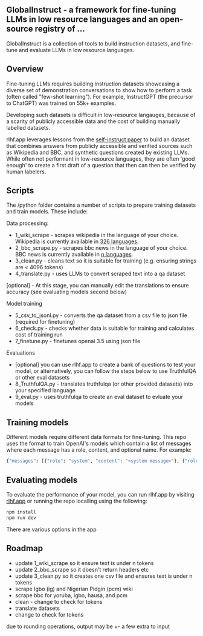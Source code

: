 ## GlobalInstruct - a framework for fine-tuning LLMs in low resource languages and an open-source registry of ...

GlobalInstruct is a collection of tools to build instruction datasets, and fine-tune and evaluate LLMs in low resource languages.

## Overview

Fine-tuning LLMs requires building instruction datasets showcasing a diverse set of demonstration conversations to show how to perform a task (often called "few-shot learning"). For example, InstructGPT (the precursor to ChatGPT) was trained on 55k+ examples.

Developing such datasets is difficult in low-resource langauges, because of a scarity of publicly accessible data and the cost of building manually labelled datasets.

rlhf.app leverages lessons from the [self-instruct paper](https://arxiv.org/abs/2212.10560) to build an dataset that combines answers from publicly accessible and verified sources such as Wikipedia and BBC, and synthetic questions created by existing LLMs. While often not performant in low-resource languages, they are often 'good enough' to create a first draft of a question that then can then be verified by human labelers.

## Scripts

The /python folder contains a number of scripts to prepare training datasets and train models. These include:

Data processing:
  - 1_wiki_scrape - scrapes wikipedia in the language of your choice. Wikipedia is currently available in [326 languages](https://meta.wikimedia.org/wiki/List_of_Wikipedias).
  - 2_bbc_scrape.py - scrapes bbc news in the language of your choice. BBC news is currently available in [n languages](https://bbc.com/).
  - 3_clean.py - cleans text so it is suitable for training (e.g. ensuring strings are < 4096 tokens)
  - 4_translate.py - uses LLMs to convert scraped text into a qa dataset

[optional]
    - At this stage, you can manually edit the translations to ensure accuracy (see evaluating models second below)

Model training
  - 5_csv_to_jsonl.py - converts the qa dataset from a csv file to json file (required for finetuning)
  - 6_check.py - checks whether data is suitable for training and calculates cost of training run
  - 7_finetune.py - finetunes openai 3.5 using json file

Evaluations
  - [optional] you can use rlhf.app to create a bank of questions to test your model, or alternatively, you can follow the steps below to use TruthfulQA or other eval datasets
  - 8_TruthfulQA.py - translates truthfulqa (or other provided datasets) into your specified language
  - 9_eval.py - uses truthfulqa to create an eval dataset to evluate your models

## Training models

Different models require different data formats for fine-tuning. This repo uses the format to train OpenAI's models which contain a list of messages where each message has a role, content, and optional name. For example:

```py
{"messages": [{"role": "system", "content": "<system message>"}, {"role": "user", "content": "<prompt text>"}, {"role": "assistant", "content": "<ideal generated text>"}]}
```

## Evaluating models

To evaluate the performance of your model, you can run rlhf.app by visiting [rlhf.app](https://rlhf.app/) or running the repo localling using the following:

```bash
npm install
npm run dev
```

There are various options in the app

## Roadmap
- update 1_wiki_scrape so it ensure text is under n tokens
- update 2_bbc_scrape so it doesn't return headers etc
- update 3_clean.py so it creates one csv file and ensures text is under n tokens
- scrape Igbo (ig) and Nigerian Pidgin (pcm) wiki
- scrape bbc for yoruba, igbo, hausa, and pcm
- clean - change to check for tokens
- translate datasets
- change to check for tokens

due to rounding operations, output may be +- a few extra to input
